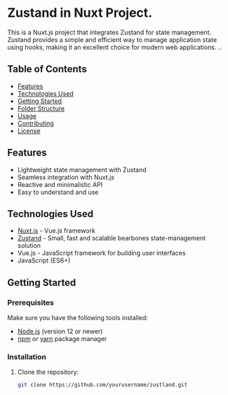 # Zustand in Nuxt Project.

This is a Nuxt.js project that integrates Zustand for state management. Zustand provides a simple and efficient way to manage application state using hooks, making it an excellent choice for modern web applications.  ..

## Table of Contents  

- [Features](#features)  
- [Technologies Used](#technologies-used)  
- [Getting Started](#getting-started)  
- [Folder Structure](#folder-structure)  
- [Usage](#usage)  
- [Contributing](#contributing)  
- [License](#license)  


## Features  

- Lightweight state management with Zustand  
- Seamless integration with Nuxt.js  
- Reactive and minimalistic API  
- Easy to understand and use  

## Technologies Used  

- [Nuxt.js](https://nuxtjs.org/) - Vue.js framework  
- [Zustand](https://github.com/pmndrs/zustand) - Small, fast and scalable bearbones state-management solution  
- Vue.js - JavaScript framework for building user interfaces  
- JavaScript (ES6+)  

## Getting Started  

### Prerequisites  

Make sure you have the following tools installed:  

- [Node.js](https://nodejs.org/) (version 12 or newer)  
- [npm](https://www.npmjs.com/) or [yarn](https://yarnpkg.com/) package manager  

### Installation  

1. Clone the repository:  

   ```bash  
   git clone https://github.com/yourusername/zustland.git
